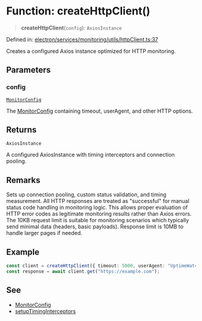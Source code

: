 # Function: createHttpClient()

> **createHttpClient**(`config`): `AxiosInstance`

Defined in: [electron/services/monitoring/utils/httpClient.ts:37](https://github.com/Nick2bad4u/Uptime-Watcher/blob/8a1973382d5fe14c52996ecda381894eb7ecd4a6/electron/services/monitoring/utils/httpClient.ts#L37)

Creates a configured Axios instance optimized for HTTP monitoring.

## Parameters

### config

[`MonitorConfig`](../../../types/interfaces/MonitorConfig.md)

The [MonitorConfig](../../../types/interfaces/MonitorConfig.md) containing timeout, userAgent, and other HTTP options.

## Returns

`AxiosInstance`

A configured AxiosInstance with timing interceptors and connection pooling.

## Remarks

Sets up connection pooling, custom status validation, and timing measurement. All HTTP responses are treated as "successful" for manual status code handling in monitoring logic. This allows proper evaluation of HTTP error codes as legitimate monitoring results rather than Axios errors. The 10KB request limit is suitable for monitoring scenarios which typically send minimal data (headers, basic payloads). Response limit is 10MB to handle larger pages if needed.

## Example

```typescript
const client = createHttpClient({ timeout: 5000, userAgent: "UptimeWatcher/1.0" });
const response = await client.get("https://example.com");
```

## See

 - [MonitorConfig](../../../types/interfaces/MonitorConfig.md)
 - [setupTimingInterceptors](setupTimingInterceptors.md)
